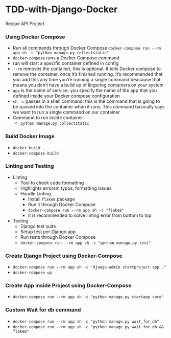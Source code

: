 # TDD-with-Django-Docker
Recipe API Project

### Using Docker Compose
* Run all commands through Docker Compose
`docker-compose run --rm app sh -c "python manage.py collectstatic"`
* `docker-compose` runs a Docker Compose command
* run will start a specific container defined in config
* `--rm` removes the container, this is optional. It tells Docker compose to remove the container, once it’s finished running. It’s recommended that you add this any time you’re running a single command beacause that means you don’t have a build up of lingering containers on your system
* `app` is the name of service: you specify the name of the app that you defined inside your Docker compose configuration
* `sh -c` passes in a shell command: this is the command that is going to be passed into the container when it runs. This command basically says we want to run a single command on our container
* Command to run inside container
  * `python manage.py collectstatic`

### Build Docker Image
* `docker build .`
* `docker-compose build`

### Linting and Testing
* Linting
  * Tool to check code formatting
  * Highlights errorsm typos, formatting issues
  * Handle Linting
    * Install `flake8` package
    * Run it through Docker Compose
    * `docker-compose run --rm app sh -c "flake8"`
    * It is recommended to solve linting error from bottom to top
* Testing
    * Django test suite
    * Setup test per Django app
    * Run tests through Docker Compose
    * `docker-compose run --rm app sh -c "python manage.py test"`


### Create Django Project using Docker-Compose

* `docker-compose run --rm app sh -c "django-admin startproject app ."`
* `docker-compose up`

### Create App inside Project using Docker-Compose
* `docker-compose run --rm app sh -c "python manage.py startapp core"`

### Custom Wait for db command
* `docker-compose run --rm app sh -c "python manage.py wait_for_db"`
* `docker-compose run --rm app sh -c "python manage.py wait_for_db && flake8"`